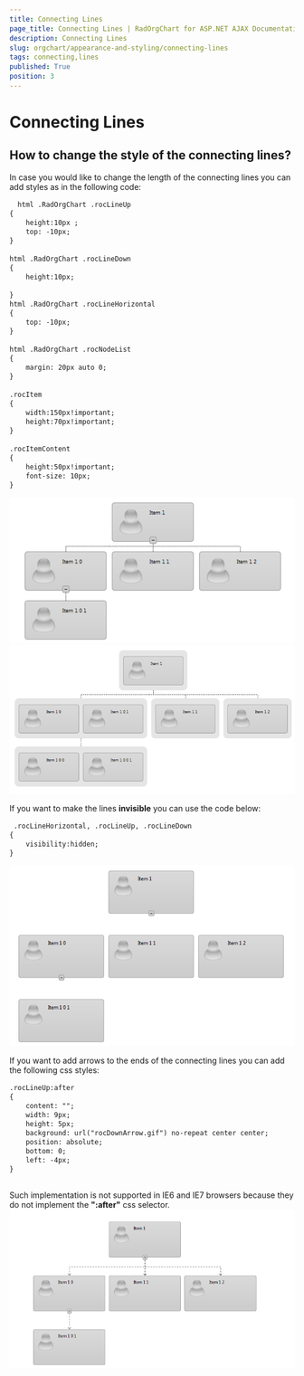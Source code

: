 ```yaml
---
title: Connecting Lines
page_title: Connecting Lines | RadOrgChart for ASP.NET AJAX Documentation
description: Connecting Lines
slug: orgchart/appearance-and-styling/connecting-lines
tags: connecting,lines
published: True
position: 3
---
```


# Connecting Lines



## How to change the style of the connecting lines?

In case you would like to change the length of the connecting lines you can add styles as in the following code:

````ASPNET
  html .RadOrgChart .rocLineUp
{
	height:10px ;
	top: -10px;
}

html .RadOrgChart .rocLineDown
{
	height:10px;

}
html .RadOrgChart .rocLineHorizontal
{
	top: -10px;
}

html .RadOrgChart .rocNodeList
{
	margin: 20px auto 0;
}

.rocItem
{
	width:150px!important;
	height:70px!important;
}

.rocItemContent
{
	height:50px!important;
	font-size: 10px;
}
````

![radorgchart-connecting-lines 1](images/radorgchart-connecting-lines1.png)![radorgchart-connecting-lines 2](images/radorgchart-connecting-lines2.png)

If you want to make the lines **invisible** you can use the code below:

````ASPNET
 .rocLineHorizontal, .rocLineUp, .rocLineDown
{
    visibility:hidden;
}
````

![radorgchart-connecting-lines 3](images/radorgchart-connecting-lines3.png)

If you want to add arrows to the ends of the connecting lines you can add the following css styles:

````ASPNET
.rocLineUp:after 
{
    content: "";
    width: 9px;
    height: 5px;
    background: url("rocDownArrow.gif") no-repeat center center;
    position: absolute;
    bottom: 0;
    left: -4px;
}
	  
````



Such implementation is not supported in IE6 and IE7 browsers because they do not implement the **":after"** css selector.
![radorgchart-connecting-lines](images/radorgchart-connecting-lines.png)
